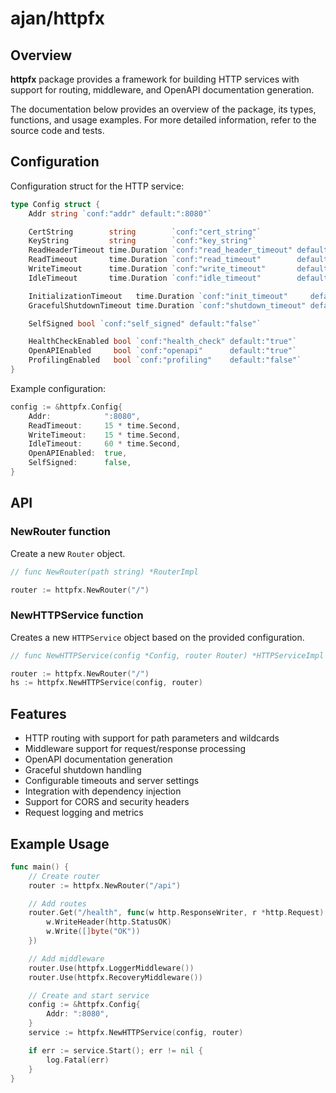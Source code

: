 # ajan/httpfx

## Overview

**httpfx** package provides a framework for building HTTP services with support for routing, middleware, and OpenAPI documentation generation.

The documentation below provides an overview of the package, its types, functions, and usage examples. For more detailed information, refer to the source code and tests.

## Configuration

Configuration struct for the HTTP service:

```go
type Config struct {
	Addr string `conf:"addr" default:":8080"`

	CertString        string        `conf:"cert_string"`
	KeyString         string        `conf:"key_string"`
	ReadHeaderTimeout time.Duration `conf:"read_header_timeout" default:"5s"`
	ReadTimeout       time.Duration `conf:"read_timeout"        default:"10s"`
	WriteTimeout      time.Duration `conf:"write_timeout"       default:"10s"`
	IdleTimeout       time.Duration `conf:"idle_timeout"        default:"120s"`

	InitializationTimeout   time.Duration `conf:"init_timeout"     default:"25s"`
	GracefulShutdownTimeout time.Duration `conf:"shutdown_timeout" default:"5s"`

	SelfSigned bool `conf:"self_signed" default:"false"`

	HealthCheckEnabled bool `conf:"health_check" default:"true"`
	OpenAPIEnabled     bool `conf:"openapi"      default:"true"`
	ProfilingEnabled   bool `conf:"profiling"    default:"false"`
}
```

Example configuration:
```go
config := &httpfx.Config{
	Addr:            ":8080",
	ReadTimeout:     15 * time.Second,
	WriteTimeout:    15 * time.Second,
	IdleTimeout:     60 * time.Second,
	OpenAPIEnabled:  true,
	SelfSigned:      false,
}
```

## API

### NewRouter function

Create a new `Router` object.

```go
// func NewRouter(path string) *RouterImpl

router := httpfx.NewRouter("/")
```

### NewHTTPService function

Creates a new `HTTPService` object based on the provided configuration.

```go
// func NewHTTPService(config *Config, router Router) *HTTPServiceImpl

router := httpfx.NewRouter("/")
hs := httpfx.NewHTTPService(config, router)
```

## Features

- HTTP routing with support for path parameters and wildcards
- Middleware support for request/response processing
- OpenAPI documentation generation
- Graceful shutdown handling
- Configurable timeouts and server settings
- Integration with dependency injection
- Support for CORS and security headers
- Request logging and metrics

## Example Usage

```go
func main() {
	// Create router
	router := httpfx.NewRouter("/api")

	// Add routes
	router.Get("/health", func(w http.ResponseWriter, r *http.Request) {
		w.WriteHeader(http.StatusOK)
		w.Write([]byte("OK"))
	})

	// Add middleware
	router.Use(httpfx.LoggerMiddleware())
	router.Use(httpfx.RecoveryMiddleware())

	// Create and start service
	config := &httpfx.Config{
		Addr: ":8080",
	}
	service := httpfx.NewHTTPService(config, router)

	if err := service.Start(); err != nil {
		log.Fatal(err)
	}
}
```
